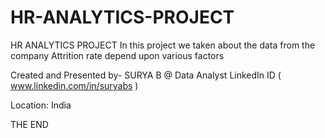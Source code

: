 # HR-ANALYTICS-PROJECT
HR ANALYTICS  PROJECT  In this project we taken about the data from the company Attrition rate depend upon various factors


Created and Presented by- SURYA B @ Data Analyst LinkedIn ID ( www.linkedin.com/in/suryabs )

Location: India

THE END
